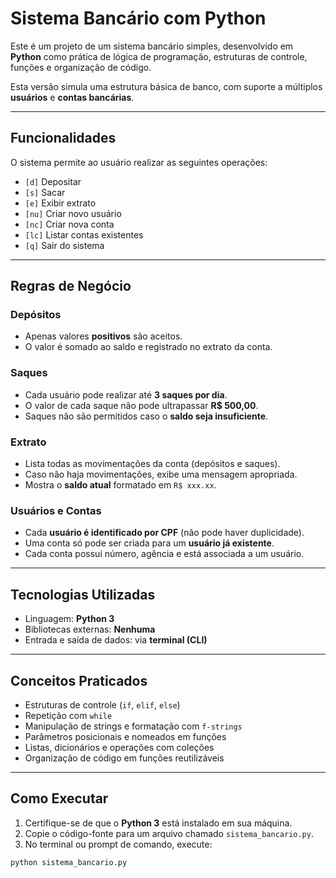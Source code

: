 # Sistema Bancário com Python

Este é um projeto de um sistema bancário simples, desenvolvido em **Python** como prática de lógica de programação, estruturas de controle, funções e organização de código.

Esta versão simula uma estrutura básica de banco, com suporte a múltiplos **usuários** e **contas bancárias**.

---

## Funcionalidades

O sistema permite ao usuário realizar as seguintes operações:

- `[d]` Depositar  
- `[s]` Sacar  
- `[e]` Exibir extrato  
- `[nu]` Criar novo usuário  
- `[nc]` Criar nova conta  
- `[lc]` Listar contas existentes  
- `[q]` Sair do sistema

---

## Regras de Negócio

### Depósitos

- Apenas valores **positivos** são aceitos.
- O valor é somado ao saldo e registrado no extrato da conta.

### Saques

- Cada usuário pode realizar até **3 saques por dia**.
- O valor de cada saque não pode ultrapassar **R$ 500,00**.
- Saques não são permitidos caso o **saldo seja insuficiente**.

### Extrato

- Lista todas as movimentações da conta (depósitos e saques).
- Caso não haja movimentações, exibe uma mensagem apropriada.
- Mostra o **saldo atual** formatado em `R$ xxx.xx`.

### Usuários e Contas

- Cada **usuário é identificado por CPF** (não pode haver duplicidade).
- Uma conta só pode ser criada para um **usuário já existente**.
- Cada conta possui número, agência e está associada a um usuário.

---

## Tecnologias Utilizadas

- Linguagem: **Python 3**
- Bibliotecas externas: **Nenhuma**
- Entrada e saída de dados: via **terminal (CLI)**

---

## Conceitos Praticados

- Estruturas de controle (`if`, `elif`, `else`)
- Repetição com `while`
- Manipulação de strings e formatação com `f-strings`
- Parâmetros posicionais e nomeados em funções
- Listas, dicionários e operações com coleções
- Organização de código em funções reutilizáveis

---

## Como Executar

1. Certifique-se de que o **Python 3** está instalado em sua máquina.
2. Copie o código-fonte para um arquivo chamado `sistema_bancario.py`.
3. No terminal ou prompt de comando, execute:

```bash
python sistema_bancario.py
```
